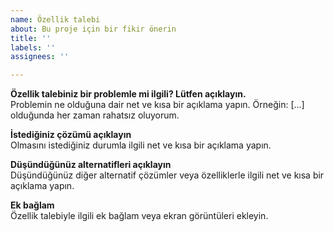 ```yaml
---
name: Özellik talebi
about: Bu proje için bir fikir önerin
title: ''
labels: ''
assignees: ''

---
```


**Özellik talebiniz bir problemle mi ilgili? Lütfen açıklayın.**  
Problemin ne olduğuna dair net ve kısa bir açıklama yapın. Örneğin: [...] olduğunda her zaman rahatsız oluyorum.

**İstediğiniz çözümü açıklayın**  
Olmasını istediğiniz durumla ilgili net ve kısa bir açıklama yapın.

**Düşündüğünüz alternatifleri açıklayın**  
Düşündüğünüz diğer alternatif çözümler veya özelliklerle ilgili net ve kısa bir açıklama yapın.

**Ek bağlam**  
Özellik talebiyle ilgili ek bağlam veya ekran görüntüleri ekleyin.
